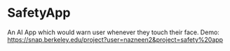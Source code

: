# SafetyApp
An AI App which would warn user whenever they touch their face.
Demo: https://snap.berkeley.edu/project?user=nazneen2&project=safety%20app
